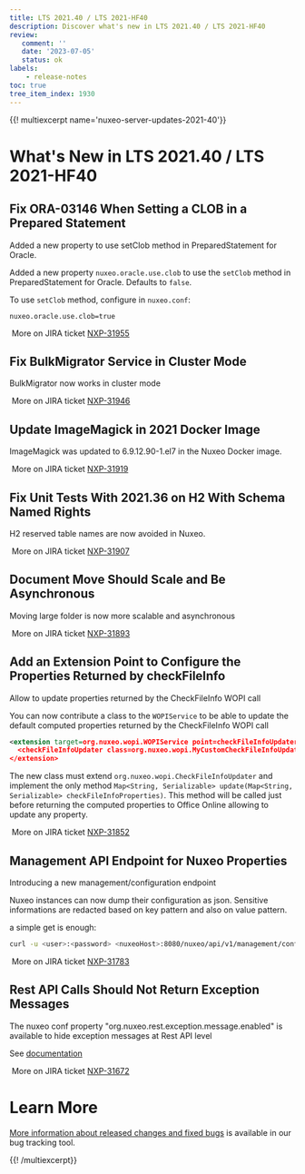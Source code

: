 ```yaml
---
title: LTS 2021.40 / LTS 2021-HF40
description: Discover what's new in LTS 2021.40 / LTS 2021-HF40
review:
   comment: ''
   date: '2023-07-05'
   status: ok
labels:
    - release-notes
toc: true
tree_item_index: 1930
---
```


{{! multiexcerpt name='nuxeo-server-updates-2021-40'}}
# What's New in LTS 2021.40 / LTS 2021-HF40

## Fix ORA-03146  When Setting a CLOB in a Prepared Statement


Added a new property to use setClob method in PreparedStatement for Oracle.

Added a new property `nuxeo.oracle.use.clob` to use the `setClob` method in PreparedStatement for Oracle. Defaults to `false`.

To use `setClob` method, configure in `nuxeo.conf`:
```
nuxeo.oracle.use.clob=true
```

<i class="fa fa-long-arrow-right" aria-hidden="true"></i>&nbsp;More on JIRA ticket [NXP-31955](https://jira.nuxeo.com/browse/NXP-31955)

## Fix BulkMigrator Service in Cluster Mode


BulkMigrator now works in cluster mode

<i class="fa fa-long-arrow-right" aria-hidden="true"></i>&nbsp;More on JIRA ticket [NXP-31946](https://jira.nuxeo.com/browse/NXP-31946)

## Update ImageMagick in 2021 Docker Image


ImageMagick was updated to 6.9.12.90-1.el7 in the Nuxeo Docker image.

<i class="fa fa-long-arrow-right" aria-hidden="true"></i>&nbsp;More on JIRA ticket [NXP-31919](https://jira.nuxeo.com/browse/NXP-31919)

## Fix Unit Tests With 2021.36 on H2 With Schema Named Rights


H2 reserved table names are now avoided in Nuxeo.

<i class="fa fa-long-arrow-right" aria-hidden="true"></i>&nbsp;More on JIRA ticket [NXP-31907](https://jira.nuxeo.com/browse/NXP-31907)

## Document Move Should Scale and Be Asynchronous


Moving large folder is now more scalable and asynchronous

<i class="fa fa-long-arrow-right" aria-hidden="true"></i>&nbsp;More on JIRA ticket [NXP-31893](https://jira.nuxeo.com/browse/NXP-31893)

## Add an Extension Point to Configure the Properties Returned by checkFileInfo


Allow to update properties returned by the CheckFileInfo WOPI call

You can now contribute a class to the `WOPIService` to be able to update the default computed properties returned by the CheckFileInfo WOPI call
```xml
<extension target=org.nuxeo.wopi.WOPIService point=checkFileInfoUpdater>
  <checkFileInfoUpdater class=org.nuxeo.wopi.MyCustomCheckFileInfoUpdater />
</extension>
```

The new class must extend `org.nuxeo.wopi.CheckFileInfoUpdater` and implement the only method `Map<String, Serializable> update(Map<String, Serializable> checkFileInfoProperties)`. This method will be called just before returning the computed properties to Office Online allowing to update any property.

<i class="fa fa-long-arrow-right" aria-hidden="true"></i>&nbsp;More on JIRA ticket [NXP-31852](https://jira.nuxeo.com/browse/NXP-31852)

## Management API Endpoint for Nuxeo Properties


Introducing a new management/configuration endpoint

Nuxeo instances can now dump their configuration as json. Sensitive informations are redacted based on key pattern and also on value pattern.

a simple get is enough:

```sh
curl -u <user>:<password> <nuxeoHost>:8080/nuxeo/api/v1/management/configuration
```



<i class="fa fa-long-arrow-right" aria-hidden="true"></i>&nbsp;More on JIRA ticket [NXP-31783](https://jira.nuxeo.com/browse/NXP-31783)

## Rest API Calls Should Not Return Exception Messages


The nuxeo conf property "org.nuxeo.rest.exception.message.enabled" is available to hide exception messages at Rest API level

See [documentation](https://doc.nuxeo.com/nxdoc/configuration-parameters-index-nuxeoconf/#orgnuxeorestexceptionmessageenabled)

<i class="fa fa-long-arrow-right" aria-hidden="true"></i>&nbsp;More on JIRA ticket [NXP-31672](https://jira.nuxeo.com/browse/NXP-31672)


# Learn More

[More information about released changes and fixed bugs](https://jira.nuxeo.com/secure/ReleaseNote.jspa?projectId=10011&version=22322) is available in our bug tracking tool.

{{! /multiexcerpt}}
